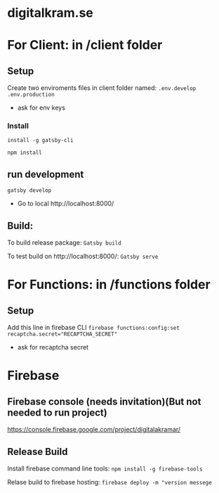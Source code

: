# digitalkram.se

# For Client: in /client folder
## Setup
Create two enviroments files in client folder named:
`.env.develop`
`.env.production`

* ask for env keys

### Install
`install -g gatsby-cli`

`npm install`

## run development
`gatsby develop`
* Go to local http://localhost:8000/

## Build:
To build release package: `Gatsby build`

To test build on http://localhost:8000/: `Gatsby serve`



# For Functions: in /functions folder
## Setup
Add this line in firebase CLI
`firebase functions:config:set recaptcha.secret="RECAPTCHA_SECRET"`

* ask for recaptcha secret

# Firebase
## Firebase console (needs invitation)(But not needed to run project)
https://console.firebase.google.com/project/digitalakramar/

## Release Build 
Install firebase command line tools: `npm install -g firebase-tools`

Relase build to firebase hosting: `firebase deploy -m "version messege`
